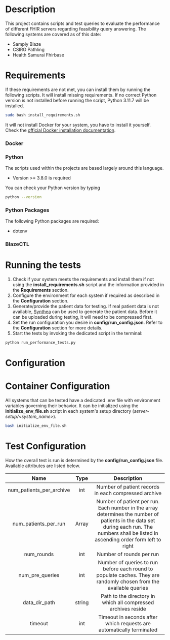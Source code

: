 # Description

This project contains scripts and test queries to evaluate the performance of different FHIR
servers regarding feasibility query answering.
The following systems are covered as of this date:
- Samply Blaze
- CSIRO Pathling
- Health Samurai Fhirbase

# Requirements

If these requirements are not met, you can install them by running the following scripts. It
will install missing requirements. If no correct Python version is not installed before 
running the script, Python 3.11.7 will be installed.
```bash
sudo bash install_requirements.sh
```
It will not install Docker for your system, you have to install it yourself. Check the
[official Docker installation documentation](https://docs.docker.com/engine/install/).

### Docker

### Python
The scripts used within the projects are based largely around this language.
- Version >= 3.8.0 is required

You can check your Python version by typing

```bash
python --version
```

### Python Packages
The following Python packages are required:
- dotenv

### BlazeCTL

# Running the tests

1. Check if your system meets the requirements and install them if not using the **install_requirements.sh** script and the information provided in the **Requirements** section.
2. Configure the environment for each system if required as described in the **Configuration** section.
3. Generate/provide the patient data for testing. If real patient data is not available, [Synthea](https://github.com/synthetichealth/synthea) can be used to generate the patient data. Before it can be uploaded during testing, it will need to be compressed first.
4. Set the run configuration you desire in **config/run_config.json**. Refer to the **Configuration** section for more details.
5. Start the tests by invoking the dedicated script in the terminal:
```bash
python run_performance_tests.py
```
# Configuration

# Container Configuration
All systems that can be tested have a dedicated .env file with environment variables governing their behavior. It can be
initialized using the **initialize_env_file.sh** script in each system's setup directory (*server-setup/<system_name>*).
```bash
bash initialize_env_file.sh
```

# Test Configuration

How the overall test is run is determined by the **config/run_config.json** file. Available attributes are listed
below.

|           Name           |    Type    |                                                                                       Description                                                                                        |
|:------------------------:|:----------:|:----------------------------------------------------------------------------------------------------------------------------------------------------------------------------------------:|
| num_patients_per_archive |    int     |                                                                   Number of patient records in each compressed archive                                                                   |
|   num_patients_per_run   | Array<int> | Number of patient per run. Each number in the array determines the number of patients in the data set during each run. The numbers shall be listed in ascending order form left to right |
|        num_rounds        |    int     |                                                                                 Number of rounds per run                                                                                 |
|     num_pre_queries      |    int     |                                    Number of queries to run before each round to populate caches. They are randomly chosen from the available queries                                    |
|      data_dir_path       |   string   |                                                              Path to the directory in which all compressed archives reside                                                               |
|         timeout          |    int     |                                                           Timeout in seconds after which requests are automatically terminated                                                           |
